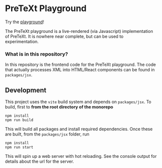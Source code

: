 # PreTeXt Playground

Try the [playground](siefkenj.github.io/pretext-book)!

The PreTeXt playground is a live-rendered (via Javascript) implementation of PreTeXt. It is nowhere near complete, but can be used to experimentation.

### What is in this repository?

In this repository is the frontend code for the PreTeXt playground. The code that actually processes XML into HTML/React components can be found in `packages/jsx`.

## Development

This project uses the `vite` build system and depends 
on `packages/jsx`. To build, first to **from the root directory
of the monorepo**

```
npm install
npm run build
```

This will build all packages and install required dependencies. Once these are built, from the `packages/jsx` folder, run

```
npm install
npm run start
```

This will spin up a web server with hot reloading. See the console output for details about the url for the server.
